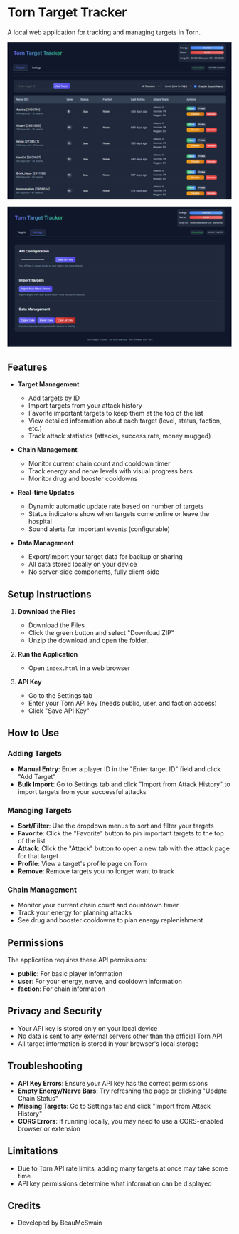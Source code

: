 # Torn Target Tracker

A local web application for tracking and managing targets in Torn.

![Tracker](images/image1.png)

![Settings](images/image2.png)

## Features

- **Target Management**
  - Add targets by ID
  - Import targets from your attack history
  - Favorite important targets to keep them at the top of the list
  - View detailed information about each target (level, status, faction, etc.)
  - Track attack statistics (attacks, success rate, money mugged)

- **Chain Management**
  - Monitor current chain count and cooldown timer
  - Track energy and nerve levels with visual progress bars
  - Monitor drug and booster cooldowns

- **Real-time Updates**
  - Dynamic automatic update rate based on number of targets
  - Status indicators show when targets come online or leave the hospital
  - Sound alerts for important events (configurable)

- **Data Management**
  - Export/import your target data for backup or sharing
  - All data stored locally on your device
  - No server-side components, fully client-side

## Setup Instructions

1. **Download the Files**
   - Download the Files
   - Click the green  button and select "Download ZIP"
   - Unzip the download and open the folder.

2. **Run the Application**
   - Open `index.html` in a web browser

3. **API Key**
   - Go to the Settings tab
   - Enter your Torn API key (needs public, user, and faction access)
   - Click "Save API Key"

## How to Use

### Adding Targets

- **Manual Entry**: Enter a player ID in the "Enter target ID" field and click "Add Target"
- **Bulk Import**: Go to Settings tab and click "Import from Attack History" to import targets from your successful attacks

### Managing Targets

- **Sort/Filter**: Use the dropdown menus to sort and filter your targets
- **Favorite**: Click the "Favorite" button to pin important targets to the top of the list
- **Attack**: Click the "Attack" button to open a new tab with the attack page for that target
- **Profile**: View a target's profile page on Torn
- **Remove**: Remove targets you no longer want to track

### Chain Management

- Monitor your current chain count and countdown timer
- Track your energy for planning attacks
- See drug and booster cooldowns to plan energy replenishment

## Permissions

The application requires these API permissions:
- **public**: For basic player information
- **user**: For your energy, nerve, and cooldown information
- **faction**: For chain information

## Privacy and Security

- Your API key is stored only on your local device
- No data is sent to any external servers other than the official Torn API
- All target information is stored in your browser's local storage

## Troubleshooting

- **API Key Errors**: Ensure your API key has the correct permissions
- **Empty Energy/Nerve Bars**: Try refreshing the page or clicking "Update Chain Status"
- **Missing Targets**: Go to Settings tab and click "Import from Attack History"
- **CORS Errors**: If running locally, you may need to use a CORS-enabled browser or extension

## Limitations

- Due to Torn API rate limits, adding many targets at once may take some time
- API key permissions determine what information can be displayed

## Credits

- Developed by BeauMcSwain


